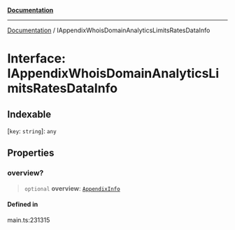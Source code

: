 [**Documentation**](../README.md)

***

[Documentation](../README.md) / IAppendixWhoisDomainAnalyticsLimitsRatesDataInfo

# Interface: IAppendixWhoisDomainAnalyticsLimitsRatesDataInfo

## Indexable

 \[`key`: `string`\]: `any`

## Properties

### overview?

> `optional` **overview**: [`AppendixInfo`](../classes/AppendixInfo.md)

#### Defined in

main.ts:231315
